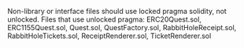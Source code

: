 Non-library or interface files should use locked pragma solidity, not unlocked.
Files that use unlocked pragma: ERC20Quest.sol, ERC1155Quest.sol, Quest.sol, QuestFactory.sol, RabbitHoleReceipt.sol, RabbitHoleTickets.sol, ReceiptRenderer.sol, TicketRenderer.sol